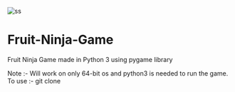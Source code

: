 ![ss](https://user-images.githubusercontent.com/81701504/152169112-c121620b-00b7-4da5-86ad-ee242277d21a.jpg)
# Fruit-Ninja-Game
Fruit Ninja Game made in Python 3 using pygame library




Note :- Will work on only 64-bit os and python3 is needed to run the game. 
To use :- git clone
